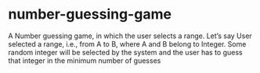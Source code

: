# number-guessing-game
A Number guessing game, in which the user selects a range. Let’s say User selected a range, i.e., from A to B, where A and B belong to Integer. Some random integer will be selected by the system and the user has to guess that integer in the minimum number of guesses

